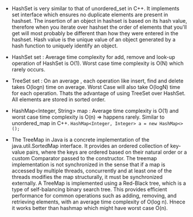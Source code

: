 * HashSet is very similar to that of unordered_set in C++. It implements set interface which ensures no duplicate elements are present in hashset. The insertion of an object in hashset is based on its hash value, therefore when you iterate over hashset the order of elements that you'll get will most probably be different than how they were entered in the hashset. Hash value is the unique value of an object generated by a hash function to uniquely identify an object.

* HashSet<Integer> set : Average time complexity for add, remove and look-up operation of HashSet is O(1). Worst case time complexity is O(N) which rarely occurs.

* TreeSet<Integer> set : On an average , each operation like insert, find and delete takes O(logn) time on average. Worst Case will also take O(logN) time for each operation. Thats the advantage of using TreeSet over HashSet. All elements are stored in sorted order.


*  HashMap<Integer, String> map : Average time complexity is O(1) and worst case time complexity is O(n) => happens rarely. Similar to unordered_map in C++.
```HashMap<Integer, Integer> a = new HashMap<>();```


* The TreeMap in Java is a concrete implementation of the java.util.SortedMap interface. It provides an ordered collection of key-value pairs, where the keys are ordered based on their natural order or a custom Comparator passed to the constructor.
  The treemap implementation is not synchronized in the sense that if a map is accessed by multiple threads, concurrently and at least one of the threads modifies the map structurally, it must be synchronized externally.
  A TreeMap is implemented using a Red-Black tree, which is a type of self-balancing binary search tree. This provides efficient performance for common operations such as adding, removing, and retrieving elements, with an average time complexity of O(log n). Hnece it works better than hashmap which might have worst case O(n).
